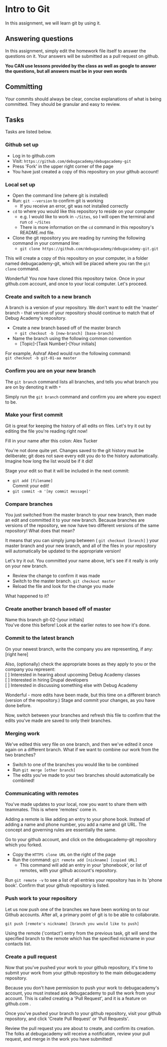# Intro to Git  
In this assignment, we will learn git by using it.  

## Answering questions  
In this assignment, simply edit the homework file itself to answer the questions on it. Your answers will be submitted as a pull request on github.  

**You CAN use lessons provided by the class as well as google to answer the questions, but all answers must be in your own words**  

## Committing  
Your commits should always be clear, concise explanations of what is being committed. They should be granular and easy to review.  

## Tasks  
Tasks are listed below.  

### Github set up  
- Log in to github.com  
- Visit:  ```https://github.com/debugacademy/debugacademy-git```  
- Press 'Fork' in the upper right corner of the page  
- You have just created a copy of this repository on your github account!  

### Local set up  
- Open the command line (where git is installed)  
- Run: ```git --version``` to confirm git is working  
  - If you receive an error, git was not installed correctly  
- ```cd``` to where you would like this repository to reside on your computer  
    - e.g. I would like to work in ```~/Sites```, so I will open the terminal and run ```cd ~/Sites```  
    - There is more information on the ```cd``` command in this repository's README.md file.  
- Clone the git repository you are reading by running the following command in your command line:  
    - ```git clone https://github.com/debugacademy/debugacademy-git.git```  

This will create a copy of this repository on your computer, in a folder named debugacademy-git, which will be placed where you ran the ```git clone``` command.  

Wonderful! You now have cloned this repository twice. Once in your github.com account, and once to your local computer. Let's proceed.  

### Create and switch to a new branch  
A branch is a version of your repository. We don't want to edit the 'master' branch - that version of your repository should continue to match that of Debug Academy's repository.  

- Create a new branch based off of the master branch  
  - ```git checkout -b [new-branch] [base-branch]```  
- Name the branch using the following common convention  
  - [Topic]-[Task Number]-[Your initials]  

For example, Ashraf Abed would run the following command:  
```git checkout -b git-01-aa master```  

### Confirm you are on your new branch  
The ```git branch``` command lists all branches, and tells you what branch you are on by denoting it with ```*```  

Simply run the ```git branch``` command and confirm you are where you expect to be.  

### Make your first commit  
Git is great for keeping the history of all edits on files. Let's try it out by editing the file you're reading right now!  

Fill in your name after this colon: Alex Tucker 

You're not done quite yet. Changes saved to the git history must be deliberate; git does not save every edit you do to the history automatically. Imagine how long the list would be if it did!  

Stage your edit so that it will be included in the next commit:  
- ```git add [filename]```    
Commit your edit!  
- ```git commit -m '[my commit message]'```  

### Compare branches  
You just switched from the master branch to your new branch, then made an edit and committed it to your new branch. Because branches are versions of the repository, we now have two different versions of the same repository! What does that mean?  

It means that you can simply jump between ( ```git checkout [branch]``` ) your master branch and your new branch, and all of the files in your repository will automatically be updated to the appropriate version!  

Let's try it out. You committed your name above, let's see if it really is only on your new branch.  
- Review the change to confirm it was made  
- Switch to the master branch. ```git checkout master```  
- Reload the file and look for the change you made  

What happened to it?  

### Create another branch based off of master  
Name this branch git-02-[your initials]  
You've done this before! Look at the earlier notes to see how it's done.  

### Commit to the latest branch  
On your newest branch, write the company you are representing, if any: [right here]  

Also, (optionally) check the appropriate boxes as they apply to you or the company you represent:  
[ ] Interested in hearing about upcoming Debug Academy classes  
[ ] Interested in hiring Drupal developers  
[ ] Interested in discussing something else with Debug Academy  

Wonderful - more edits have been made, but this time on a different branch (version of the repository.) Stage and commit your changes, as you have done before.  

Now, switch between your branches and refresh this file to confirm that the edits you've made are saved to only their branches.  

### Merging work  
We've edited this very file on one branch, and then we've edited it once again on a different branch. What if we want to combine our work from the two branches?  

- Switch to one of the branches you would like to be combined  
- Run ```git merge [other branch]```  
- The edits you've made to your two branches should automatically be combined!  

### Communicating with remotes  
You've made updates to your local, now you want to share them with teammates. This is where 'remotes' come in.  

Adding a remote is like adding an entry to your phone book. Instead of adding a name and phone number, you add a name and git URL. The concept and governing rules are essentially the same.  

Go to your github account, and click on the debugacademy-git repository which you forked.  
- Copy the ```HTTPS clone URL``` on the right of the page  
- Run the command: ```git remote add [nickname] [copied URL]```  
  - This command will add an entry in your 'phonebook', or list of remotes, with your github account's repository.  

Run ```git remote -v``` to see a list of all entries your repository has in its 'phone book'. Confirm that your github repository is listed.  

### Push work to your repository  
Let us now push one of the branches we have been working on to our Github accounts. After all, a primary point of git is to be able to collaborate.  

```git push [remote's nickname] [branch you would like to push]```  

Using the remote ('contact') entry from the previous task, git will send the specified branch to the remote which has the specified nickname in your contacts list.  

### Create a pull request  
Now that you've pushed your work to your github repository, it's time to submit your work from your github repository to the main debugacademy repository.  

Because you don't have permission to push your work to debugacademy's account, you must instead ask debugacademy to pull the work from your account. This is called creating a 'Pull Request', and it is a feature on github.com .  

Once you've pushed your branch to your github repository, visit your github repository, and click 'Create Pull Request' or 'Pull Requests'.  

Review the pull request you are about to create, and confirm its creation. The folks at debugacademy will receive a notification, review your pull request, and merge in the work you have submitted!  

